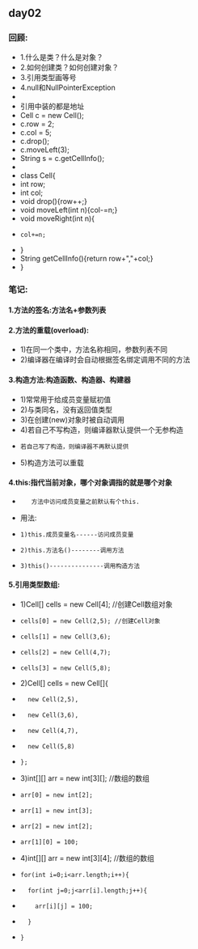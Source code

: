 ## day02
### 回顾:
- 1.什么是类？什么是对象？ 
- 2.如何创建类？如何创建对象？
- 3.引用类型画等号
- 4.null和NullPointerException
- 
- 引用中装的都是地址
- Cell c = new Cell();
- c.row = 2;
- c.col = 5;
- c.drop();
- c.moveLeft(3);
- String s = c.getCellInfo();
- 
- class Cell{
-   int row;
-   int col;
-   void drop(){row++;}
-   void moveLeft(int n){col-=n;}
-   void moveRight(int n){
-     col+=n;
-   }
-   String getCellInfo(){return row+","+col;}
- }
>
>
### 笔记:
#### 1.方法的签名:方法名+参数列表
#### 2.方法的重载(overload):
-   1)在同一个类中，方法名称相同，参数列表不同
-   2)编译器在编译时会自动根据签名绑定调用不同的方法
#### 3.构造方法:构造函数、构造器、构建器
-   1)常常用于给成员变量赋初值
-   2)与类同名，没有返回值类型
-   3)在创建(new)对象时被自动调用
-   4)若自己不写构造，则编译器默认提供一个无参构造
-     若自己写了构造，则编译器不再默认提供
-   5)构造方法可以重载
#### 4.this:指代当前对象，哪个对象调指的就是哪个对象
-        方法中访问成员变量之前默认有个this.
-   用法:
-     1)this.成员变量名------访问成员变量
-     2)this.方法名()--------调用方法
-     3)this()---------------调用构造方法
#### 5.引用类型数组:
-   1)Cell[] cells = new Cell[4]; //创建Cell数组对象
-     cells[0] = new Cell(2,5); //创建Cell对象
-     cells[1] = new Cell(3,6);
-     cells[2] = new Cell(4,7);
-     cells[3] = new Cell(5,8);
-   2)Cell[] cells = new Cell[]{
-       new Cell(2,5),
-       new Cell(3,6),
-       new Cell(4,7),
-       new Cell(5,8)
-     };
-   3)int[][] arr = new int[3][]; //数组的数组
-     arr[0] = new int[2];
-     arr[1] = new int[3];
-     arr[2] = new int[2];
-     arr[1][0] = 100;
-   4)int[][] arr = new int[3][4]; //数组的数组
-     for(int i=0;i<arr.length;i++){
-       for(int j=0;j<arr[i].length;j++){
-         arr[i][j] = 100;
-       }
-     }
>
